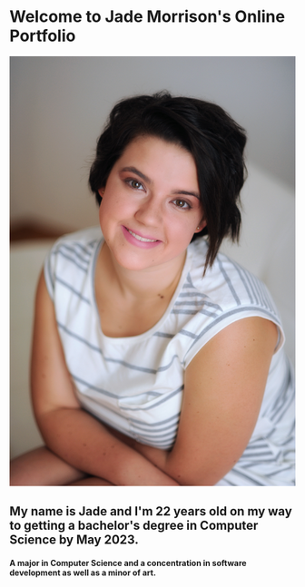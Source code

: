 # Welcome to Jade Morrison's Online Portfolio 
![](DSC_9754.JPG)

## My name is Jade and I'm 22 years old on my way to getting a bachelor's degree in Computer Science by May 2023.
#### A major in Computer Science and a concentration in software development as well as a minor of art.

###
